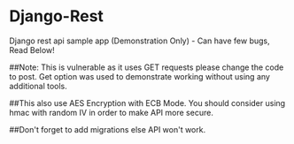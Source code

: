 # Django-Rest
  Django rest api sample app (Demonstration Only) - Can have few bugs, Read Below!
  
 ##Note:
 This is vulnerable as it uses GET requests please change the code to post. Get option was used to demonstrate working
 without using any additional tools.
 
 ##This also use AES Encryption with ECB Mode. You should consider using hmac with random IV in order to make API more secure.
 
 ##Don't forget to add migrations else API won't work.
 

